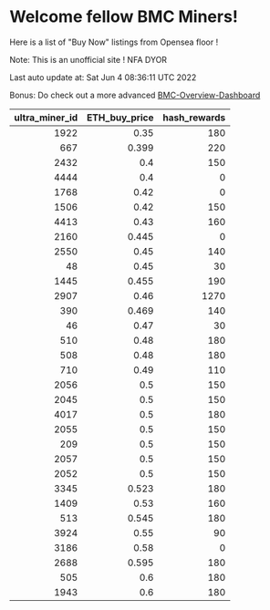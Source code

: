 # Welcome fellow BMC Miners!
Here is a list of "Buy Now" listings from Opensea floor !

Note: This is an unofficial site ! NFA DYOR

Last auto update at: Sat Jun  4 08:36:11 UTC 2022

Bonus: Do check out a more advanced [BMC-Overview-Dashboard](https://dune.com/defifunk/BMC-Overview-Dashboard)


|   ultra_miner_id |   ETH_buy_price |   hash_rewards |
|-----------------:|----------------:|---------------:|
|             1922 |           0.35  |            180 |
|              667 |           0.399 |            220 |
|             2432 |           0.4   |            150 |
|             4444 |           0.4   |              0 |
|             1768 |           0.42  |              0 |
|             1506 |           0.42  |            150 |
|             4413 |           0.43  |            160 |
|             2160 |           0.445 |              0 |
|             2550 |           0.45  |            140 |
|               48 |           0.45  |             30 |
|             1445 |           0.455 |            190 |
|             2907 |           0.46  |           1270 |
|              390 |           0.469 |            140 |
|               46 |           0.47  |             30 |
|              510 |           0.48  |            180 |
|              508 |           0.48  |            180 |
|              710 |           0.49  |            110 |
|             2056 |           0.5   |            150 |
|             2045 |           0.5   |            150 |
|             4017 |           0.5   |            180 |
|             2055 |           0.5   |            150 |
|              209 |           0.5   |            150 |
|             2057 |           0.5   |            150 |
|             2052 |           0.5   |            150 |
|             3345 |           0.523 |            180 |
|             1409 |           0.53  |            160 |
|              513 |           0.545 |            180 |
|             3924 |           0.55  |             90 |
|             3186 |           0.58  |              0 |
|             2688 |           0.595 |            180 |
|              505 |           0.6   |            180 |
|             1943 |           0.6   |            180 |